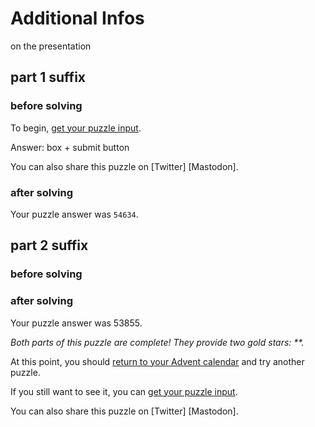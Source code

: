 # Additional Infos

on the presentation

## part 1 suffix

### before solving

To begin, [get your puzzle input](input.data).

Answer: box + submit button

You can also share this puzzle on [Twitter] [Mastodon].

### after solving

Your puzzle answer was `54634`.

## part 2 suffix

### before solving

### after solving

Your puzzle answer was 53855.

*Both parts of this puzzle are complete! They provide two gold stars: \*\*.*

At this point, you should [return to your Advent calendar]() and try another puzzle.

If you still want to see it, you can [get your puzzle input](input.data).

You can also share this puzzle on [Twitter] [Mastodon].
